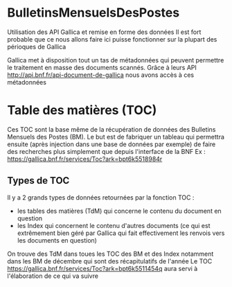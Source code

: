 # BulletinsMensuelsDesPostes
Utilisation des API Gallica et remise en forme des données
Il est fort probable que ce nous allons faire ici puisse fonctionner sur la plupart des périoques de Gallica

Gallica met à disposition tout un tas de métadonnées qui peuvent permettre le traitement en masse des documents scannés. 
Grâce à leurs API http://api.bnf.fr/api-document-de-gallica nous avons accès à ces métadonnées

# Table des matières (TOC)
Ces TOC sont la base même de la récupération de données des Bulletins Mensuels des Postes (BM).
Le but est de fabriquer un tableau qui permettra ensuite (après injection dans une base de données par exemple) de faire des recherches plus simplement que depuis l'interface de la BNF
Ex : https://gallica.bnf.fr/services/Toc?ark=bpt6k5518984r  

## Types de TOC
Il y a 2 grands types de données retournées par la fonction TOC :
* les tables des matières (TdM) qui concerne le contenu du document en question 
* les Index qui concernent le contenu d'autres documents (ce qui est extrêmement bien géré par Gallica qui fait effectivement les renvois vers les documents en question)

On trouve des TdM dans toues les TOC des BM et des Index notamment dans les BM de décembre qui sont des récapitulatifs de l'année
Le TOC https://gallica.bnf.fr/services/Toc?ark=bpt6k5511454q aura servi à l'élaboration de ce qui va suivre

